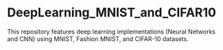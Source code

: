 # DeepLearning_MNIST_and_CIFAR10
 This repository features deep learning implementations (Neural Networks and CNN) using MNIST, Fashion MNIST, and CIFAR-10 datasets.
